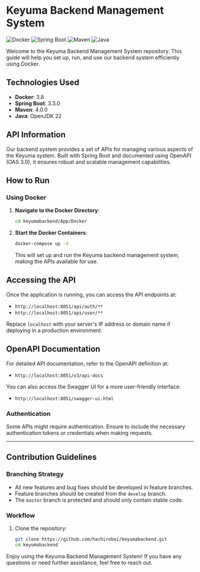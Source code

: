 # Keyuma Backend Management System

![Docker](https://img.shields.io/badge/Docker-3.8-blue)
![Spring Boot](https://img.shields.io/badge/Spring%20Boot-3.3.0-brightgreen)
![Maven](https://img.shields.io/badge/Maven-4.0.0-orange)
![Java](https://img.shields.io/badge/Java-OpenJDK%2022-red)

Welcome to the Keyuma Backend Management System repository. This guide will help you set up, run, and use our backend system efficiently using Docker.

## Technologies Used

- **Docker**: 3.8
- **Spring Boot**: 3.3.0
- **Maven**: 4.0.0
- **Java**: OpenJDK 22

## API Information

Our backend system provides a set of APIs for managing various aspects of the Keyuma system. Built with Spring Boot and documented using OpenAPI (OAS 3.0), it ensures robust and scalable management capabilities.

## How to Run

### Using Docker

1. **Navigate to the Docker Directory**:
    ```bash
    cd keyumabackend/App/Docker
    ```
2. **Start the Docker Containers**:
    ```bash
    docker-compose up -d
    ```
   This will set up and run the Keyuma backend management system, making the APIs available for use.

## Accessing the API

Once the application is running, you can access the API endpoints at:

- `http://localhost:8051/api/auth/**`
- `http://localhost:8051/api/user/**`

Replace `localhost` with your server's IP address or domain name if deploying in a production environment.

## OpenAPI Documentation

For detailed API documentation, refer to the OpenAPI definition at:

- `http://localhost:8051/v3/api-docs`

You can also access the Swagger UI for a more user-friendly interface:

- `http://localhost:8051/swagger-ui.html`

### Authentication

Some APIs might require authentication. Ensure to include the necessary authentication tokens or credentials when making requests.

---

## Contribution Guidelines

### Branching Strategy

- All new features and bug fixes should be developed in feature branches.
- Feature branches should be created from the `develop` branch.
- The `master` branch is protected and should only contain stable code.

### Workflow

1. Clone the repository:
   ```bash
   git clone https://github.com/hachirobei/keyumabackend.git
   cd keyumabackend

Enjoy using the Keyuma Backend Management System! If you have any questions or need further assistance, feel free to reach out.
